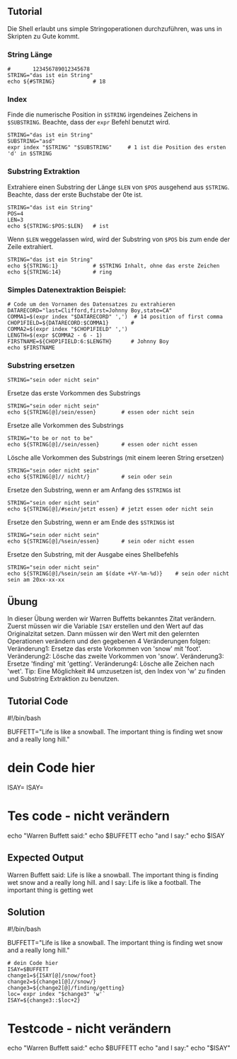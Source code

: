 Tutorial
--------
Die Shell erlaubt uns simple Stringoperationen durchzuführen, was uns in Skripten zu Gute kommt.

### String Länge

    #       123456789012345678
    STRING="das ist ein String"
    echo ${#STRING}            # 18

### Index

Finde die numerische Position in `$STRING` irgendeines Zeichens in `$SUBSTRING`. Beachte, dass der `expr` Befehl benutzt wird.

    STRING="das ist ein String"
    SUBSTRING="asd"
    expr index "$STRING" "$SUBSTRING"     # 1 ist die Position des ersten 'd' in $STRING

### Substring Extraktion

Extrahiere einen Substring der Länge `$LEN` von `$POS` ausgehend aus `$STRING`. Beachte, dass der erste Buchstabe der 0te ist.

    STRING="das ist ein String"
    POS=4
    LEN=3
    echo ${STRING:$POS:$LEN}   # ist

Wenn `$LEN` weggelassen wird, wird der Substring von `$POS` bis zum ende der Zeile extrahiert.

    STRING="das ist ein String"
    echo ${STRING:1}           # $STRING Inhalt, ohne das erste Zeichen
    echo ${STRING:14}          # ring

### Simples Datenextraktion Beispiel:

    # Code um den Vornamen des Datensatzes zu extrahieren
    DATARECORD="last=Clifford,first=Johnny Boy,state=CA"
    COMMA1=$(expr index "$DATARECORD" ',')  # 14 position of first comma
    CHOP1FIELD=${DATARECORD:$COMMA1}       #
    COMMA2=$(expr index "$CHOP1FIELD" ',')
    LENGTH=$(expr $COMMA2 - 6 - 1)
    FIRSTNAME=${CHOP1FIELD:6:$LENGTH}      # Johnny Boy
    echo $FIRSTNAME

### Substring ersetzen

    STRING="sein oder nicht sein"

Ersetze das erste Vorkommen des Substrings

    STRING="sein oder nicht sein"
    echo ${STRING[@]/sein/essen}        # essen oder nicht sein

Ersetze alle Vorkommen des Substrings

    STRING="to be or not to be"
    echo ${STRING[@]//sein/essen}       # essen oder nicht essen

Lösche alle Vorkommen des Substrings (mit einem leeren String ersetzen)

    STRING="sein oder nicht sein"
    echo ${STRING[@]// nicht/}          # sein oder sein

Ersetze den Substring, wenn er am Anfang des `$STRING`s ist

    STRING="sein oder nicht sein"
    echo ${STRING[@]/#sein/jetzt essen} # jetzt essen oder nicht sein

Ersetze den Substring, wenn er am Ende des `$STRING`s ist

    STRING="sein oder nicht sein"
    echo ${STRING[@]/%sein/essen}       # sein oder nicht essen

Ersetze den Substring, mit der Ausgabe eines Shellbefehls

    STRING="sein oder nicht sein"
    echo ${STRING[@]/%sein/sein am $(date +%Y-%m-%d)}    # sein oder nicht sein am 20xx-xx-xx

Übung
-----
In dieser Übung werden wir Warren Buffetts bekanntes Zitat verändern. Zuerst müssen wir die Variable `ISAY` erstellen und den Wert auf das Originalzitat setzen. Dann müssen wir den Wert mit den gelernten Operationen verändern und den gegebenen 4 Veränderungen folgen:
Veränderung1: Ersetze das erste Vorkommen von 'snow' mit 'foot'.
Veränderung2: Lösche das zweite Vorkommen von 'snow'.
Veränderung3: Ersetze 'finding' mit 'getting'.
Veränderung4: Lösche alle Zeichen nach 'wet'. Tip: Eine Möglichkeit #4 umzusetzen ist, den Index von 'w' zu finden und Substring Extraktion zu benutzen.

Tutorial Code
-------------
#!/bin/bash

BUFFETT="Life is like a snowball. The important thing is finding wet snow and a really long hill."
# dein Code hier
ISAY=
ISAY=










# Tes code - nicht verändern 
echo "Warren Buffett said:"
echo $BUFFETT
echo "and I say:"
echo $ISAY

Expected Output
-----------------
Warren Buffett said:
Life is like a snowball. The important thing is finding wet snow and a really long hill.
and I say:
Life is like a football. The important thing is getting wet

Solution
--------
#!/bin/bash

BUFFETT="Life is like a snowball. The important thing is finding wet snow and a really long hill."

    # dein Code hier
    ISAY=$BUFFETT
    change1=${ISAY[@]/snow/foot}
    change2=${change1[@]//snow/}
    change3=${change2[@]/finding/getting}
    loc=`expr index "$change3" 'w'`
    ISAY=${change3::$loc+2}

# Testcode - nicht verändern
echo "Warren Buffett said:"
echo $BUFFETT
echo "and I say:"
echo "$ISAY"
